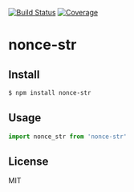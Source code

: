 [![Build Status](https://travis-ci.org/kaelzhang/node-nonce-str.svg?branch=master)](https://travis-ci.org/kaelzhang/node-nonce-str)
[![Coverage](https://codecov.io/gh/kaelzhang/node-nonce-str/branch/master/graph/badge.svg)](https://codecov.io/gh/kaelzhang/node-nonce-str)
<!-- optional appveyor tst
[![Windows Build Status](https://ci.appveyor.com/api/projects/status/github/kaelzhang/node-nonce-str?branch=master&svg=true)](https://ci.appveyor.com/project/kaelzhang/node-nonce-str)
-->
<!-- optional npm version
[![NPM version](https://badge.fury.io/js/nonce-str.svg)](http://badge.fury.io/js/nonce-str)
-->
<!-- optional npm downloads
[![npm module downloads per month](http://img.shields.io/npm/dm/nonce-str.svg)](https://www.npmjs.org/package/nonce-str)
-->
<!-- optional dependency status
[![Dependency Status](https://david-dm.org/kaelzhang/node-nonce-str.svg)](https://david-dm.org/kaelzhang/node-nonce-str)
-->

# nonce-str

<!-- description -->

## Install

```sh
$ npm install nonce-str
```

## Usage

```js
import nonce_str from 'nonce-str'
```

## License

MIT
